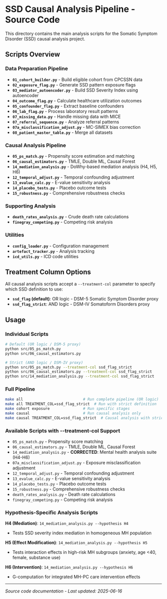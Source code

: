 # SSD Causal Analysis Pipeline - Source Code

This directory contains the main analysis scripts for the Somatic Symptom Disorder (SSD) causal analysis project.

## Scripts Overview

### Data Preparation Pipeline
- **`01_cohort_builder.py`** - Build eligible cohort from CPCSSN data
- **`02_exposure_flag.py`** - Generate SSD pattern exposure flags
- **`03_mediator_autoencoder.py`** - Build SSD Severity Index using autoencoder
- **`04_outcome_flag.py`** - Calculate healthcare utilization outcomes
- **`05_confounder_flag.py`** - Extract baseline confounders
- **`06_lab_flag.py`** - Process laboratory result patterns
- **`07_missing_data.py`** - Handle missing data with MICE
- **`07_referral_sequence.py`** - Analyze referral patterns
- **`07a_misclassification_adjust.py`** - MC-SIMEX bias correction
- **`08_patient_master_table.py`** - Merge all datasets

### Causal Analysis Pipeline
- **`05_ps_match.py`** - Propensity score estimation and matching
- **`06_causal_estimators.py`** - TMLE, Double ML, Causal Forest
- **`14_mediation_analysis.py`** - DoWhy-based mediation analysis (H4, H5, H6)
- **`12_temporal_adjust.py`** - Temporal confounding adjustment
- **`13_evalue_calc.py`** - E-value sensitivity analysis
- **`14_placebo_tests.py`** - Placebo outcome tests
- **`15_robustness.py`** - Comprehensive robustness checks

### Supporting Analysis
- **`death_rates_analysis.py`** - Crude death rate calculations
- **`finegray_competing.py`** - Competing risk analysis

### Utilities
- **`config_loader.py`** - Configuration management
- **`artefact_tracker.py`** - Analysis tracking
- **`icd_utils.py`** - ICD code utilities

## Treatment Column Options

All causal analysis scripts accept a `--treatment-col` parameter to specify which SSD definition to use:

- **`ssd_flag` (default)**: OR logic - DSM-5 Somatic Symptom Disorder proxy
- **`ssd_flag_strict`**: AND logic - DSM-IV Somatoform Disorders proxy

## Usage

### Individual Scripts
```bash
# Default (OR logic / DSM-5 proxy)
python src/05_ps_match.py
python src/06_causal_estimators.py

# Strict (AND logic / DSM-IV proxy)  
python src/05_ps_match.py --treatment-col ssd_flag_strict
python src/06_causal_estimators.py --treatment-col ssd_flag_strict
python src/14_mediation_analysis.py --treatment-col ssd_flag_strict
```

### Full Pipeline
```bash
make all                           # Run complete pipeline (OR logic)
make all TREATMENT_COL=ssd_flag_strict  # Run with strict definition
make cohort exposure               # Run specific stages
make causal                        # Run causal analysis only
make causal TREATMENT_COL=ssd_flag_strict  # Causal analysis with strict definition
```

### Available Scripts with --treatment-col Support
- `05_ps_match.py` - Propensity score matching
- `06_causal_estimators.py` - TMLE, Double ML, Causal Forest
- `14_mediation_analysis.py` - **CORRECTED**: Mental health analysis suite (H4-H6)
- `07a_misclassification_adjust.py` - Exposure misclassification adjustment
- `12_temporal_adjust.py` - Temporal confounding adjustment
- `13_evalue_calc.py` - E-value sensitivity analysis
- `14_placebo_tests.py` - Placebo outcome tests
- `15_robustness.py` - Comprehensive robustness checks
- `death_rates_analysis.py` - Death rate calculations
- `finegray_competing.py` - Competing risk analysis

### Hypothesis-Specific Analysis Scripts
**H4 (Mediation)**: `14_mediation_analysis.py --hypothesis H4`
- Tests SSD severity index mediation in homogeneous MH population

**H5 (Effect Modification)**: `14_mediation_analysis.py --hypothesis H5`  
- Tests interaction effects in high-risk MH subgroups (anxiety, age <40, female, substance use)

**H6 (Intervention)**: `14_mediation_analysis.py --hypothesis H6`
- G-computation for integrated MH-PC care intervention effects

---

*Source code documentation - Last updated: 2025-06-16*